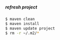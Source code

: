 ##### refresh project
```sh
$ maven clean
$ maven install
$ maven update project
$ rm -r ~/.m2/*
```